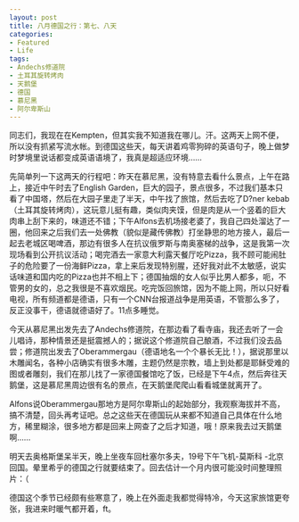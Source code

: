 ```yaml
---
layout: post
title: 八月德国之行：第七、八天
categories:
- Featured
- Life
tags:
- Andechs修道院
- 土耳其旋转烤肉
- 天鹅堡
- 德国
- 慕尼黑
- 阿尔卑斯山
---
```


同志们，我现在在Kempten，但其实我不知道我在哪儿。汗。这两天上网不便，所以没有抓紧写流水帐。到德国这些天，每天讲着鸡零狗碎的英语句子，晚上做梦时梦境里说话都变成英语语境了，我真是超适应环境……

先简单列一下这两天的行程吧：昨天在慕尼黑，没有特意去看什么景点，上午在路上，接近中午时去了English Garden，巨大的园子，景点很多，不过我们基本只看了中国塔，然后在大园子里走了半天，中午找了旅馆，然后去吃了D?ner kebab（土耳其旋转烤肉），这玩意儿挺有趣，类似肉夹馍，但是肉是从一个竖着的巨大肉串上刮下来的，味道还不错；下午Alfons去机场接老婆了，我自己四处溜达了一圈，他回来之后我们去一处佛教（貌似是藏传佛教）打坐静思的地方接人，最后一起去老城区喝啤酒，那边有很多人在抗议俄罗斯与南奥塞梯的战争，这是我第一次现场看到公开抗议活动；喝完酒去一家意大利露天餐厅吃Pizza，我不顾可能闹肚子的危险要了一份海鲜Pizza，拿上来后发现特别腥，还好我对此不太敏感，说实话味道和国内吃的Pizza也并不相上下；德国抽烟的女人似乎比男人都多，呃，不管男的女的，总之我很是不喜欢烟民。吃完饭回旅馆，因为不能上网，所以只好看电视，所有频道都是德语，只有一个CNN台报道战争是用英语，不管那么多了，反正没事干，德语就德语好了。11点多睡觉。

今天从慕尼黑出发先去了Andechs修道院，在那边看了看寺庙，我还去听了一会儿唱诗，那种情景还是挺震撼人的；据说这个修道院自己酿酒，不过我们没去品尝；修道院出发去了Oberammergau（德语地名一个个暴长无比！），据说那里以木雕闻名，各种小店确实有很多木雕，主题仍然是宗教，墙上到处都是耶稣受难的图或者雕刻，我们在那儿找了一家德国餐馆吃了饭，已经是下午4点，然后奔往天鹅堡，这是慕尼黑周边很有名的景点，在天鹅堡爬爬山看看城堡就离开了。

Alfons说Oberammergau那地方是阿尔卑斯山的起始部分，我观察海拔并不高，搞不清楚，回头再考证吧。总之这些天在德国玩从来都不知道自己具体在什么地方，稀里糊涂，很多地方都是回来上网查了之后才知道，哦！原来我去过天鹅堡啊……

明天去奥格斯堡呆半天，晚上坐夜车回杜塞尔多夫，19号下午飞机-莫斯科 -北京回国。晕里希乎的德国之行就要结束了。回去估计一个月内很可能没时间整理照片：（

德国这个季节已经颇有些寒意了，晚上在外面走我都觉得特冷，今天这家旅馆更夸张，我进来时暖气都开着，ft。
